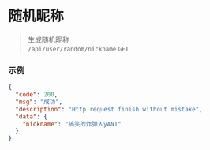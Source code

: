 # 随机昵称

> 生成随机昵称  
> `/api/user/random/nickname` `GET`

### 示例

```json
{
  "code": 200,
  "msg": "成功",
  "description": "Http request finish without mistake",
  "data": {
    "nickname": "搞笑的炸弹人yAN1"
  }
}
```
